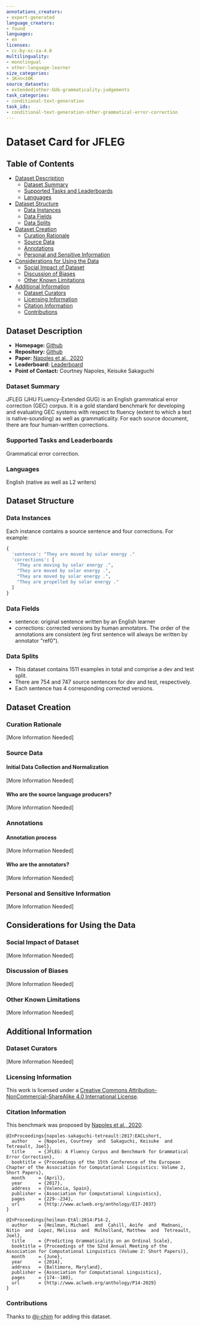 ```yaml
---
annotations_creators:
- expert-generated
language_creators:
- found
languages:
- en
licenses:
- cc-by-nc-sa-4.0
multilinguality:
- monolingual
- other-language-learner
size_categories:
- 1K<n<10K
source_datasets:
- extended|other-GUG-grammaticality-judgements
task_categories:
- conditional-text-generation
task_ids:
- conditional-text-generation-other-grammatical-error-correction
---
```


# Dataset Card for JFLEG

## Table of Contents
- [Dataset Description](#dataset-description)
  - [Dataset Summary](#dataset-summary)
  - [Supported Tasks and Leaderboards](#supported-tasks-and-leaderboards)
  - [Languages](#languages)
- [Dataset Structure](#dataset-structure)
  - [Data Instances](#data-instances)
  - [Data Fields](#data-fields)
  - [Data Splits](#data-splits)
- [Dataset Creation](#dataset-creation)
  - [Curation Rationale](#curation-rationale)
  - [Source Data](#source-data)
  - [Annotations](#annotations)
  - [Personal and Sensitive Information](#personal-and-sensitive-information)
- [Considerations for Using the Data](#considerations-for-using-the-data)
  - [Social Impact of Dataset](#social-impact-of-dataset)
  - [Discussion of Biases](#discussion-of-biases)
  - [Other Known Limitations](#other-known-limitations)
- [Additional Information](#additional-information)
  - [Dataset Curators](#dataset-curators)
  - [Licensing Information](#licensing-information)
  - [Citation Information](#citation-information)
  - [Contributions](#contributions)

## Dataset Description

- **Homepage:** [Github](https://github.com/keisks/jfleg)
- **Repository:** [Github](https://github.com/keisks/jfleg)
- **Paper:** [Napoles et al., 2020](https://www.aclweb.org/anthology/E17-2037/)
- **Leaderboard:** [Leaderboard](https://github.com/keisks/jfleg#leader-board-published-results)
- **Point of Contact:** Courtney Napoles, Keisuke Sakaguchi

### Dataset Summary
JFLEG (JHU FLuency-Extended GUG) is an English grammatical error correction (GEC) corpus. It is a gold standard benchmark for developing and evaluating GEC systems with respect to fluency (extent to which a text is native-sounding) as well as grammaticality. For each source document, there are four human-written corrections.

### Supported Tasks and Leaderboards
Grammatical error correction.

### Languages
English (native as well as L2 writers)

## Dataset Structure

### Data Instances
Each instance contains a source sentence and four corrections. For example:
```python
{
  'sentence': "They are moved by solar energy ."
  'corrections': [
    "They are moving by solar energy .",
    "They are moved by solar energy .",
    "They are moved by solar energy .",
    "They are propelled by solar energy ." 
  ]
}
 ```

### Data Fields
- sentence: original sentence written by an English learner
- corrections: corrected versions by human annotators. The order of the annotations are consistent (eg first sentence will always be written by annotator "ref0").

### Data Splits
- This dataset contains 1511 examples in total and comprise a dev and test split. 
- There are 754 and 747 source sentences for dev and test, respectively. 
- Each sentence has 4 corresponding corrected versions. 

## Dataset Creation

### Curation Rationale

[More Information Needed]

### Source Data

#### Initial Data Collection and Normalization

[More Information Needed]

#### Who are the source language producers?

[More Information Needed]

### Annotations

#### Annotation process

[More Information Needed]

#### Who are the annotators?

[More Information Needed]

### Personal and Sensitive Information

[More Information Needed]

## Considerations for Using the Data

### Social Impact of Dataset

[More Information Needed]

### Discussion of Biases

[More Information Needed]

### Other Known Limitations

[More Information Needed]

## Additional Information

### Dataset Curators

[More Information Needed]

### Licensing Information
This work is licensed under a [Creative Commons Attribution-NonCommercial-ShareAlike 4.0 International License](https://creativecommons.org/licenses/by-nc-sa/4.0/).

### Citation Information
This benchmark was proposed by [Napoles et al., 2020](https://www.aclweb.org/anthology/E17-2037/).

```
@InProceedings{napoles-sakaguchi-tetreault:2017:EACLshort,
  author    = {Napoles, Courtney  and  Sakaguchi, Keisuke  and  Tetreault, Joel},
  title     = {JFLEG: A Fluency Corpus and Benchmark for Grammatical Error Correction},
  booktitle = {Proceedings of the 15th Conference of the European Chapter of the Association for Computational Linguistics: Volume 2, Short Papers},
  month     = {April},
  year      = {2017},
  address   = {Valencia, Spain},
  publisher = {Association for Computational Linguistics},
  pages     = {229--234},
  url       = {http://www.aclweb.org/anthology/E17-2037}
}

@InProceedings{heilman-EtAl:2014:P14-2,
  author    = {Heilman, Michael  and  Cahill, Aoife  and  Madnani, Nitin  and  Lopez, Melissa  and  Mulholland, Matthew  and  Tetreault, Joel},
  title     = {Predicting Grammaticality on an Ordinal Scale},
  booktitle = {Proceedings of the 52nd Annual Meeting of the Association for Computational Linguistics (Volume 2: Short Papers)},
  month     = {June},
  year      = {2014},
  address   = {Baltimore, Maryland},
  publisher = {Association for Computational Linguistics},
  pages     = {174--180},
  url       = {http://www.aclweb.org/anthology/P14-2029}
}
```

### Contributions

Thanks to [@j-chim](https://github.com/j-chim) for adding this dataset.